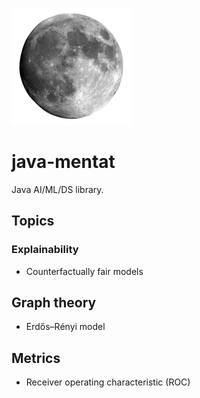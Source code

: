 ![mentat](./docs/mentat.png)

# java-mentat

Java AI/ML/DS library.

## Topics

### Explainability

- Counterfactually fair models

## Graph theory

- Erdős–Rényi model

## Metrics

- Receiver operating characteristic (ROC)